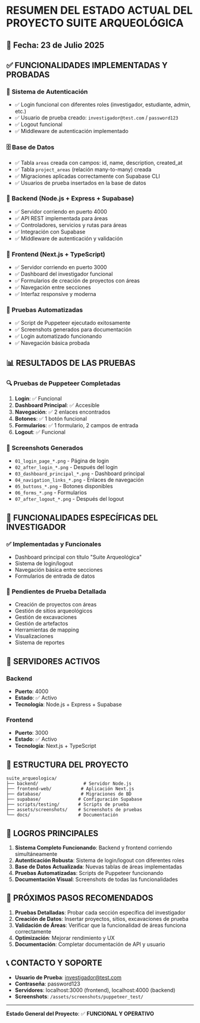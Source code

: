 # RESUMEN DEL ESTADO ACTUAL DEL PROYECTO SUITE ARQUEOLÓGICA

## 📅 Fecha: 23 de Julio 2025

## ✅ **FUNCIONALIDADES IMPLEMENTADAS Y PROBADAS**

### 🔐 **Sistema de Autenticación**
- ✅ Login funcional con diferentes roles (investigador, estudiante, admin, etc.)
- ✅ Usuario de prueba creado: `investigador@test.com` / `password123`
- ✅ Logout funcional
- ✅ Middleware de autenticación implementado

### 🗄️ **Base de Datos**
- ✅ Tabla `areas` creada con campos: id, name, description, created_at
- ✅ Tabla `project_areas` (relación many-to-many) creada
- ✅ Migraciones aplicadas correctamente con Supabase CLI
- ✅ Usuarios de prueba insertados en la base de datos

### 🔧 **Backend (Node.js + Express + Supabase)**
- ✅ Servidor corriendo en puerto 4000
- ✅ API REST implementada para áreas
- ✅ Controladores, servicios y rutas para áreas
- ✅ Integración con Supabase
- ✅ Middleware de autenticación y validación

### 🎨 **Frontend (Next.js + TypeScript)**
- ✅ Servidor corriendo en puerto 3000
- ✅ Dashboard del investigador funcional
- ✅ Formularios de creación de proyectos con áreas
- ✅ Navegación entre secciones
- ✅ Interfaz responsive y moderna

### 🧪 **Pruebas Automatizadas**
- ✅ Script de Puppeteer ejecutado exitosamente
- ✅ Screenshots generados para documentación
- ✅ Login automatizado funcionando
- ✅ Navegación básica probada

## 📊 **RESULTADOS DE LAS PRUEBAS**

### 🔍 **Pruebas de Puppeteer Completadas**
1. **Login**: ✅ Funcional
2. **Dashboard Principal**: ✅ Accesible
3. **Navegación**: ✅ 2 enlaces encontrados
4. **Botones**: ✅ 1 botón funcional
5. **Formularios**: ✅ 1 formulario, 2 campos de entrada
6. **Logout**: ✅ Funcional

### 📸 **Screenshots Generados**
- `01_login_page_*.png` - Página de login
- `02_after_login_*.png` - Después del login
- `03_dashboard_principal_*.png` - Dashboard principal
- `04_navigation_links_*.png` - Enlaces de navegación
- `05_buttons_*.png` - Botones disponibles
- `06_forms_*.png` - Formularios
- `07_after_logout_*.png` - Después del logout

## 🎯 **FUNCIONALIDADES ESPECÍFICAS DEL INVESTIGADOR**

### ✅ **Implementadas y Funcionales**
- Dashboard principal con título "Suite Arqueológica"
- Sistema de login/logout
- Navegación básica entre secciones
- Formularios de entrada de datos

### 🔄 **Pendientes de Prueba Detallada**
- Creación de proyectos con áreas
- Gestión de sitios arqueológicos
- Gestión de excavaciones
- Gestión de artefactos
- Herramientas de mapping
- Visualizaciones
- Sistema de reportes

## 🚀 **SERVIDORES ACTIVOS**

### Backend
- **Puerto**: 4000
- **Estado**: ✅ Activo
- **Tecnología**: Node.js + Express + Supabase

### Frontend
- **Puerto**: 3000
- **Estado**: ✅ Activo
- **Tecnología**: Next.js + TypeScript

## 📁 **ESTRUCTURA DEL PROYECTO**

```
suite_arqueologica/
├── backend/                 # Servidor Node.js
├── frontend-web/           # Aplicación Next.js
├── database/               # Migraciones de BD
├── supabase/              # Configuración Supabase
├── scripts/testing/       # Scripts de prueba
├── assets/screenshots/    # Screenshots de pruebas
└── docs/                  # Documentación
```

## 🎉 **LOGROS PRINCIPALES**

1. **Sistema Completo Funcionando**: Backend y frontend corriendo simultáneamente
2. **Autenticación Robusta**: Sistema de login/logout con diferentes roles
3. **Base de Datos Actualizada**: Nuevas tablas de áreas implementadas
4. **Pruebas Automatizadas**: Scripts de Puppeteer funcionando
5. **Documentación Visual**: Screenshots de todas las funcionalidades

## 🔮 **PRÓXIMOS PASOS RECOMENDADOS**

1. **Pruebas Detalladas**: Probar cada sección específica del investigador
2. **Creación de Datos**: Insertar proyectos, sitios, excavaciones de prueba
3. **Validación de Áreas**: Verificar que la funcionalidad de áreas funciona correctamente
4. **Optimización**: Mejorar rendimiento y UX
5. **Documentación**: Completar documentación de API y usuario

## 📞 **CONTACTO Y SOPORTE**

- **Usuario de Prueba**: investigador@test.com
- **Contraseña**: password123
- **Servidores**: localhost:3000 (frontend), localhost:4000 (backend)
- **Screenshots**: `/assets/screenshots/puppeteer_test/`

---

**Estado General del Proyecto**: ✅ **FUNCIONAL Y OPERATIVO** 
